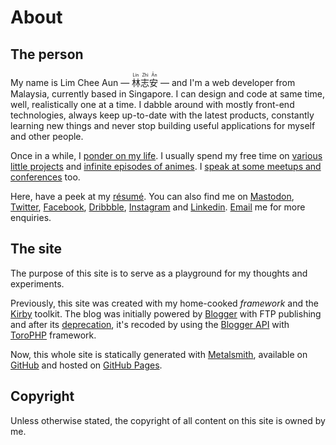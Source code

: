 About
===

The person
---

My name is Lim Chee Aun — <ruby>林志安<rp>(</rp><rt>Lín Zhì Ān</rt><rp>)</rp></ruby> — and I'm a web developer from Malaysia, currently based in Singapore. I can design and code at same time, well, realistically one at a time. I dabble around with mostly front-end technologies, always keep up-to-date with the latest products, constantly learning new things and never stop building useful applications for myself and other people.

Once in a while, I [ponder on my life](https://cheeaun.life/). I usually spend my free time on [various little projects](https://github.com/cheeaun) and [infinite episodes of animes](https://myanimelist.net/profile/cheeaun). I [speak at some meetups and conferences](https://www.slideshare.net/cheeaun) too.

Here, have a peek at my [résumé](https://docs.google.com/document/d/1kdfbN02qEBhfzSTJWmkn_JMDcrrkHEGhoVvAu2FSJx8). You can also find me on [Mastodon](https://mastodon.social/@cheeaun), [Twitter](https://twitter.com/cheeaun), [Facebook](https://facebook.com/cheeaun), [Dribbble](https://dribbble.com/cheeaun), [Instagram](https://instagram.com/cheeaun/) and [Linkedin](https://www.linkedin.com/in/cheeaun). [Email](mailto:cheeaun@gmail.com) me for more enquiries.

The site
---

The purpose of this site is to serve as a playground for my thoughts and experiments.

Previously, this site was created with my home-cooked _framework_ and the [Kirby](https://getkirby.com/docs/toolkit/) toolkit. The blog was initially powered by [Blogger](https://blogger.com/) with FTP publishing and after its [deprecation](https://blogger-ftp.blogspot.sg/2010/01/deprecating-ftp.html), it's recoded by using the [Blogger API](https://developers.google.com/blogger/) with [ToroPHP](https://github.com/anandkunal/ToroPHP) framework.

Now, this whole site is statically generated with [Metalsmith](https://www.metalsmith.io/), available on [GitHub](https://github.com/cheeaun/cheeaun.com) and hosted on [GitHub Pages](https://pages.github.com/).

Copyright
---

Unless otherwise stated, the copyright of all content on this site is owned by me.
